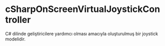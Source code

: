 # cSharpOnScreenVirtualJoystickController
C# dilinde geliştiricilere yardımcı olması amacıyla oluşturulmuş bir joystick modelidir. 
